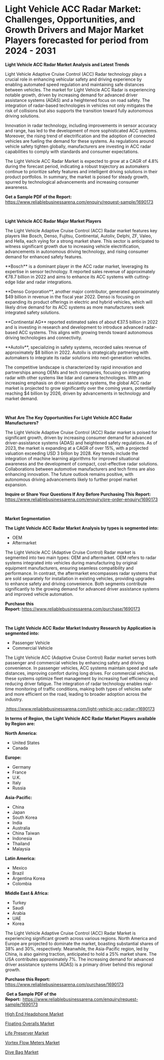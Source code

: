 <p><h1>Light Vehicle ACC Radar Market: Challenges, Opportunities, and Growth Drivers and Major Market Players forecasted for period from 2024 - 2031</h1></p><p><strong>Light Vehicle ACC Radar Market Analysis and Latest Trends</strong></p>
<p><p>Light Vehicle Adaptive Cruise Control (ACC) Radar technology plays a crucial role in enhancing vehicular safety and driving experience by enabling automated speed regulation and maintaining safe distances between vehicles. The market for Light Vehicle ACC Radar is experiencing notable growth, driven by increasing demand for advanced driver assistance systems (ADAS) and a heightened focus on road safety. The integration of radar-based technologies in vehicles not only mitigates the risk of collisions but also supports the transition toward fully autonomous driving solutions.</p><p>Innovation in radar technology, including improvements in sensor accuracy and range, has led to the development of more sophisticated ACC systems. Moreover, the rising trend of electrification and the adoption of connected vehicles are fueling the demand for these systems. As regulations around vehicle safety tighten globally, manufacturers are investing in ACC radar capabilities to comply with standards and consumer expectations.</p><p>The Light Vehicle ACC Radar Market is expected to grow at a CAGR of 4.8% during the forecast period, indicating a robust trajectory as automakers continue to prioritize safety features and intelligent driving solutions in their product portfolios. In summary, the market is poised for steady growth, spurred by technological advancements and increasing consumer awareness.</p></p>
<p><strong>Get a Sample PDF of the Report:&nbsp;</strong> <a href="https://www.reliablebusinessarena.com/enquiry/request-sample/1690173?utm_campaign=1580&utm_medium=2&utm_source=Github&utm_content=ia&utm_term=17102024&utm_id=light-vehicle-acc-radar">https://www.reliablebusinessarena.com/enquiry/request-sample/1690173</a></p>
<p>&nbsp;</p>
<p><strong>Light Vehicle ACC Radar Major Market Players</strong></p>
<p><p>The Light Vehicle Adaptive Cruise Control (ACC) Radar market features key players like Bosch, Denso, Fujitsu, Continental, Autoliv, Delphi, ZF, Valeo, and Hella, each vying for a strong market share. This sector is anticipated to witness significant growth due to increasing vehicle electrification, advancements in autonomous driving technology, and rising consumer demand for enhanced safety features.</p><p>**Bosch** is a dominant player in the ACC radar market, leveraging its expertise in sensor technology. It reported sales revenue of approximately €78.7 billion in 2022 and aims to enhance its ACC systems with cutting-edge lidar and radar integrations.</p><p>**Denso Corporation**, another major contributor, generated approximately $49 billion in revenue in the fiscal year 2022. Denso is focusing on expanding its product offerings in electric and hybrid vehicles, which will likely drive demand for its ACC systems as more manufacturers seek integrated safety solutions.</p><p>**Continental AG** reported estimated sales of about €37.5 billion in 2022 and is investing in research and development to introduce advanced radar-based ACC systems. This aligns with growing trends toward autonomous driving technologies and connectivity.</p><p>**Autoliv**, specializing in safety systems, recorded sales revenue of approximately $8 billion in 2022. Autoliv is strategically partnering with automakers to integrate its radar solutions into next-generation vehicles.</p><p>The competitive landscape is characterized by rapid innovation and partnerships among OEMs and tech companies, focusing on integrating radar with other systems like lidar and camera technologies. With an increasing emphasis on driver assistance systems, the global ACC radar market is projected to grow significantly over the coming years, potentially reaching $4 billion by 2026, driven by advancements in technology and market demand.</p></p>
<p>&nbsp;</p>
<p><strong>What Are The Key Opportunities For Light Vehicle ACC Radar Manufacturers?</strong></p>
<p><p>The Light Vehicle Adaptive Cruise Control (ACC) Radar market is poised for significant growth, driven by increasing consumer demand for advanced driver-assistance systems (ADAS) and heightened safety regulations. As of 2023, the market is expanding at a CAGR of over 15%, with a projected valuation exceeding USD 3 billion by 2028. Key trends include the integration of machine learning algorithms for improved situational awareness and the development of compact, cost-effective radar solutions. Collaborations between automotive manufacturers and tech firms are also enhancing innovation. The future outlook remains positive, with autonomous driving advancements likely to further propel market expansion.</p></p>
<p><strong>Inquire or Share Your Questions If Any Before Purchasing This Report:</strong> <a href="https://www.reliablebusinessarena.com/enquiry/pre-order-enquiry/1690173?utm_campaign=1580&utm_medium=2&utm_source=Github&utm_content=ia&utm_term=17102024&utm_id=light-vehicle-acc-radar">https://www.reliablebusinessarena.com/enquiry/pre-order-enquiry/1690173</a></p>
<p>&nbsp;</p>
<p><strong>Market Segmentation</strong></p>
<p><strong>The Light Vehicle ACC Radar Market Analysis by types is segmented into:</strong></p>
<p><ul><li>OEM</li><li>Aftermarket</li></ul></p>
<p><p>The Light Vehicle ACC (Adaptive Cruise Control) Radar market is segmented into two main types: OEM and aftermarket. OEM refers to radar systems integrated into vehicles during manufacturing by original equipment manufacturers, ensuring seamless compatibility and performance. In contrast, the aftermarket encompasses radar systems that are sold separately for installation in existing vehicles, providing upgrades to enhance safety and driving convenience. Both segments contribute significantly to the growing demand for advanced driver assistance systems and improved vehicle automation.</p></p>
<p><strong>Purchase this Report:&nbsp;</strong><a href="https://www.reliablebusinessarena.com/purchase/1690173?utm_campaign=1580&utm_medium=2&utm_source=Github&utm_content=ia&utm_term=17102024&utm_id=light-vehicle-acc-radar">https://www.reliablebusinessarena.com/purchase/1690173</a></p>
<p>&nbsp;</p>
<p><strong>The Light Vehicle ACC Radar Market Industry Research by Application is segmented into:</strong></p>
<p><ul><li>Passenger Vehicle</li><li>Commercial Vehicle</li></ul></p>
<p><p>The Light Vehicle ACC (Adaptive Cruise Control) Radar market serves both passenger and commercial vehicles by enhancing safety and driving convenience. In passenger vehicles, ACC systems maintain speed and safe distances, improving comfort during long drives. For commercial vehicles, these systems optimize fleet management by increasing fuel efficiency and reducing driver fatigue. The integration of radar technology enables real-time monitoring of traffic conditions, making both types of vehicles safer and more efficient on the road, leading to broader adoption across the industry.</p></p>
<p><a href="https://www.reliablebusinessarena.com/light-vehicle-acc-radar-r1690173?utm_campaign=1580&utm_medium=2&utm_source=Github&utm_content=ia&utm_term=17102024&utm_id=light-vehicle-acc-radar">&nbsp;https://www.reliablebusinessarena.com/light-vehicle-acc-radar-r1690173</a></p>
<p><strong>In terms of Region, the Light Vehicle ACC Radar Market Players available by Region are:</strong></p>
<p>
    <p> <strong> North America: </strong>
        <ul>
            <li>United States</li>
            <li>Canada</li>
        </ul>
        </p> 
    <p> <strong> Europe: </strong>
        <ul>
            <li>Germany</li>
            <li>France</li>
            <li>U.K.</li>
            <li>Italy</li>
            <li>Russia</li>
        </ul>
        </p> 
    <p> <strong> Asia-Pacific: </strong>
        <ul>
            <li>China</li>
            <li>Japan</li>
            <li>South Korea</li>
            <li>India</li>
            <li>Australia</li>
            <li>China Taiwan</li>
            <li>Indonesia</li>
            <li>Thailand</li>
            <li>Malaysia</li>
        </ul>
        </p> 
    <p> <strong> Latin America: </strong>
        <ul>
            <li>Mexico</li>
            <li>Brazil</li>
            <li>Argentina Korea</li>
            <li>Colombia</li>
        </ul>
        </p> 
    <p> <strong> Middle East & Africa: </strong>
        <ul>
            <li>Turkey</li>
            <li>Saudi</li>
            <li>Arabia</li>
            <li>UAE</li>
            <li>Korea</li>
        </ul>
    </p>
    </p>
<p><p>The Light Vehicle Adaptive Cruise Control (ACC) Radar Market is experiencing significant growth across various regions. North America and Europe are projected to dominate the market, boasting substantial shares of 38% and 30%, respectively. Meanwhile, the Asia-Pacific region, led by China, is also gaining traction, anticipated to hold a 25% market share. The USA contributes approximately 7%. The increasing demand for advanced driver assistance systems (ADAS) is a primary driver behind this regional growth.</p></p>
<p><strong>Purchase this Report: </strong><a href="https://www.reliablebusinessarena.com/purchase/1690173?utm_campaign=1580&utm_medium=2&utm_source=Github&utm_content=ia&utm_term=17102024&utm_id=light-vehicle-acc-radar">https://www.reliablebusinessarena.com/purchase/1690173</a></p>
<p>&nbsp;<strong>Get a Sample PDF of the Report:&nbsp;&nbsp;</strong><a href="https://www.reliablebusinessarena.com/enquiry/request-sample/1690173?utm_campaign=1580&utm_medium=2&utm_source=Github&utm_content=ia&utm_term=17102024&utm_id=light-vehicle-acc-radar">https://www.reliablebusinessarena.com/enquiry/request-sample/1690173</a></p>
<p><strong></strong></p>
<p><p><a href="https://www.linkedin.com/pulse/global-high-end-headphone-market-trends-insights-growth-jvipe?utm_campaign=1580&utm_medium=2&utm_source=Github&utm_content=ia&utm_term=17102024&utm_id=light-vehicle-acc-radar">High End Headphone Market</a></p><p><a href="https://www.linkedin.com/pulse/global-floating-overalls-market-focus-product-type-unisex-3s8le?utm_campaign=1580&utm_medium=2&utm_source=Github&utm_content=ia&utm_term=17102024&utm_id=light-vehicle-acc-radar">Floating Overalls Market</a></p><p><a href="https://www.linkedin.com/pulse/life-preserver-market-evolution-regional-adaptations-innovation-w2rse?utm_campaign=1580&utm_medium=2&utm_source=Github&utm_content=ia&utm_term=17102024&utm_id=light-vehicle-acc-radar">Life Preserver Market</a></p><p><a href="https://issuu.com/reportprime-2/docs/vortex-flow-meters-market-size-2030_9c27818d32f7a9?utm_campaign=1580&utm_medium=2&utm_source=Github&utm_content=ia&utm_term=17102024&utm_id=light-vehicle-acc-radar">Vortex Flow Meters Market</a></p><p><a href="https://www.linkedin.com/pulse/dive-bag-market-size-share-competitive-landscape-trend-kzode?utm_campaign=1580&utm_medium=2&utm_source=Github&utm_content=ia&utm_term=17102024&utm_id=light-vehicle-acc-radar">Dive Bag Market</a></p></p>